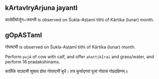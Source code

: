 ## kArtavIryArjuna jayantI

कार्तवीर्यार्जुन~जयन्ती is observed on Śukla-Aṣṭamī tithi of Kārtika (lunar) month.



## gOpASTamI

गोपाष्टमी is observed on Śukla-Aṣṭamī tithi of Kārtika (lunar) month.

Perform `pujA` of cow with calf, and offer `ahattikIrai` and grass/water, and perform 16 pradakshinams.

कार्तिके  याऽष्टमी  शुक्ला  ज्ञेया  गोपाष्टमी  बुधै।
 तत्र  कुर्याद्गवां  पूजां  गोग्रासं  गोप्रदक्षिणम्॥

